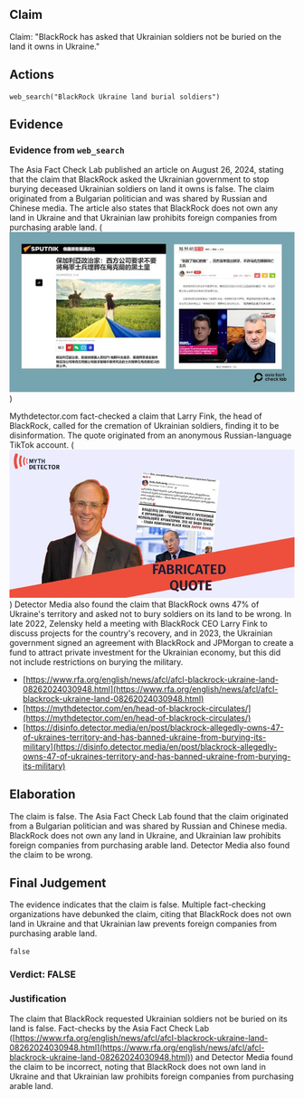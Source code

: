 ## Claim
Claim: "BlackRock has asked that Ukrainian soldiers not be buried on the land it owns in Ukraine."

## Actions
```
web_search("BlackRock Ukraine land burial soldiers")
```

## Evidence
### Evidence from `web_search`
The Asia Fact Check Lab published an article on August 26, 2024, stating that the claim that BlackRock asked the Ukrainian government to stop burying deceased Ukrainian soldiers on land it owns is false. The claim originated from a Bulgarian politician and was shared by Russian and Chinese media. The article also states that BlackRock does not own any land in Ukraine and that Ukrainian law prohibits foreign companies from purchasing arable land. (![image 214](media/2025-08-06_17-32-1754501530-274079.jpg))

Mythdetector.com fact-checked a claim that Larry Fink, the head of BlackRock, called for the cremation of Ukrainian soldiers, finding it to be disinformation. The quote originated from an anonymous Russian-language TikTok account. (![image 220](media/2025-08-06_17-33-1754501584-250119.jpg)) Detector Media also found the claim that BlackRock owns 47% of Ukraine's territory and asked not to bury soldiers on its land to be wrong. In late 2022, Zelensky held a meeting with BlackRock CEO Larry Fink to discuss projects for the country's recovery, and in 2023, the Ukrainian government signed an agreement with BlackRock and JPMorgan to create a fund to attract private investment for the Ukrainian economy, but this did not include restrictions on burying the military.

*   [https://www.rfa.org/english/news/afcl/afcl-blackrock-ukraine-land-08262024030948.html](https://www.rfa.org/english/news/afcl/afcl-blackrock-ukraine-land-08262024030948.html)
*   [https://mythdetector.com/en/head-of-blackrock-circulates/](https://mythdetector.com/en/head-of-blackrock-circulates/)
*   [https://disinfo.detector.media/en/post/blackrock-allegedly-owns-47-of-ukraines-territory-and-has-banned-ukraine-from-burying-its-military](https://disinfo.detector.media/en/post/blackrock-allegedly-owns-47-of-ukraines-territory-and-has-banned-ukraine-from-burying-its-military)


## Elaboration
The claim is false. The Asia Fact Check Lab found that the claim originated from a Bulgarian politician and was shared by Russian and Chinese media. BlackRock does not own any land in Ukraine, and Ukrainian law prohibits foreign companies from purchasing arable land. Detector Media also found the claim to be wrong.


## Final Judgement
The evidence indicates that the claim is false. Multiple fact-checking organizations have debunked the claim, citing that BlackRock does not own land in Ukraine and that Ukrainian law prevents foreign companies from purchasing arable land.

`false`


### Verdict: FALSE

### Justification
The claim that BlackRock requested Ukrainian soldiers not be buried on its land is false. Fact-checks by the Asia Fact Check Lab ([https://www.rfa.org/english/news/afcl/afcl-blackrock-ukraine-land-08262024030948.html](https://www.rfa.org/english/news/afcl/afcl-blackrock-ukraine-land-08262024030948.html)) and Detector Media found the claim to be incorrect, noting that BlackRock does not own land in Ukraine and that Ukrainian law prohibits foreign companies from purchasing arable land.

